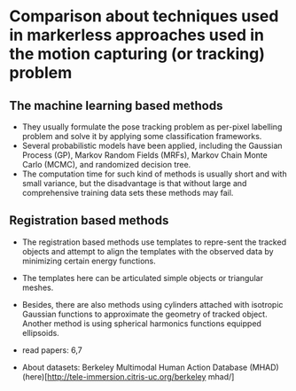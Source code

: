 # Comparison about techniques used in markerless approaches used in the motion capturing (or tracking) problem
## The machine learning based methods
- They usually formulate the pose tracking problem as  per-pixel labelling problem and solve it by applying some classification frameworks.
- Several probabilistic models have been applied, including the Gaussian Process (GP), Markov Random Fields (MRFs), Markov Chain Monte Carlo (MCMC), and randomized decision tree.
- The computation time for such kind of methods is usually short and with small variance, but the disadvantage is that
without large and comprehensive training data sets these methods may fail.
## Registration based methods
- The registration based methods use templates to repre-sent the tracked objects and attempt to align the templates with the observed data by minimizing certain energy functions.
- The templates here can be articulated simple objects or triangular meshes.
- Besides, there are also methods using cylinders attached with isotropic Gaussian functions to approximate the geometry of tracked object. Another method is using spherical harmonics functions equipped ellipsoids.


- read papers: 6,7 
- About datasets: Berkeley Multimodal Human Action Database (MHAD) (here)[http://tele-immersion.citris-uc.org/berkeley mhad/]
